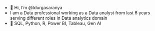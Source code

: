 - 👋 Hi, I’m @tdurgasaranya
- I am a Data professional working as a Data analyst from last 6 years serving different roles in Data analytics domain
- 👀 SQL, Python, R, Power BI, Tableau, Gen AI

<!---
tdurgasaranya/tdurgasaranya is a ✨ special ✨ repository because its `README.md` (this file) appears on your GitHub profile.
You can click the Preview link to take a look at your changes.
--->
